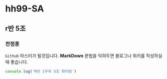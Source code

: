 # hh99-SA
## r반 5조
### 전정훈
`Github` 마스터가 될것입니다. __MarkDown__ 문법을 익혀두면 블로그나 위키를 작성하실 때 좋습니다.
```javascript
console.log('R반 1주차 5조 화이팅')
```
